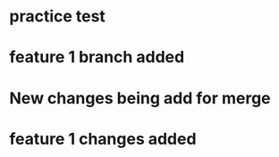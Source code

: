 # practice test
# feature 1 branch added
# New changes being add for merge
# feature 1 changes added